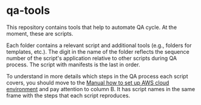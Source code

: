 # qa-tools
This repository contains tools that help to automate QA cycle. At the moment, these are scripts. 

Each folder contains a relevant script and additional tools (e.g., folders for templates, etc.). The digit in the name of the folder reflects the sequence number of the script's application relative to other scripts during QA process. The script with manifests is the last in order.

To understand in more details which steps in the QA process each script covers, you should move to the [Manual how to set up AWS cloud environment](https://docs.google.com/spreadsheets/d/1Vt3fr2qHcrB55Ep0GOB-DpwuwHDdF05zqUvvgwZFlyM/edit?pli=1#gid=0) and pay attention to column B. It has script names in the same frame with the steps that each script reproduces.
